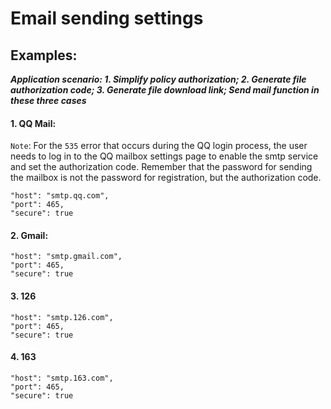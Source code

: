 # Email sending settings

## Examples:

***Application scenario: 1. Simplify policy authorization; 2. Generate file authorization code; 3. Generate file download link; Send mail function in these three cases***

#### 1. QQ Mail:

`Note`: For the `535` error that occurs during the QQ login process, the user needs to log in to the QQ mailbox settings page to enable the smtp service and set the authorization code. Remember that the password for sending the mailbox is not the password for registration, but the authorization code.

```
"host": "smtp.qq.com",
"port": 465,
"secure": true
```

#### 2. Gmail:

```
"host": "smtp.gmail.com",
"port": 465,
"secure": true
```

#### 3. 126

```
"host": "smtp.126.com",
"port": 465,
"secure": true
```

#### 4. 163

```
"host": "smtp.163.com",
"port": 465,
"secure": true
```
